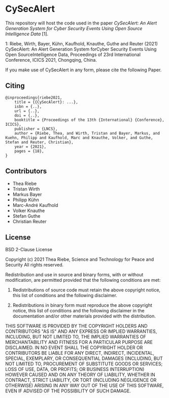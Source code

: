 # CySecAlert

This repository will host the code used in the paper _CySecAlert: An Alert Generation System for Cyber Security Events Using Open Source Intelligence Data_ [1].

1: Riebe, Wirth, Bayer, Kühn, Kaufhold, Knauthe, Guthe and Reuter (2021) CySecAlert: An Alert Generation System forCyber Security Events Using Open SourceIntelligence Data, Proceedings of 23rd International Conference, ICICS 2021, Chongqing, China. 

If you make use of CySecAlert in any form, please cite the following Paper.

## Citing

```
@inproceedings{riebe2021,
	title = {{CySecAlert}: ...},
	isbn = {..},
	url = {..},
	doi = {..},
	booktitle = {Proceedings of the 13th {International} {Conference}, ICICS},
	publisher = {LNCS},
	author = {Riebe, Thea, and Wirth, Tristan and Bayer, Markus, and Kuehn, Philipp and Kaufhold, Marc and Knauthe, Volker, and Guthe, Stefan and Reuter, Christian},
	year = {2021},
	pages = {18},
}
```

## Contributors

- Thea Riebe
- Tristan Wirth
- Markus Bayer
- Philipp Kühn
- Marc-André Kaufhold 
- Volker Knauthe
- Stefan Guthe
- Christian Reuter 

## License

BSD 2-Clause License

Copyright (c) 2021 Thea Riebe, Science and Technology for Peace and Security
All rights reserved.

Redistribution and use in source and binary forms, with or without
modification, are permitted provided that the following conditions are met:

1. Redistributions of source code must retain the above copyright notice, this
   list of conditions and the following disclaimer.

2. Redistributions in binary form must reproduce the above copyright notice,
   this list of conditions and the following disclaimer in the documentation
   and/or other materials provided with the distribution.

THIS SOFTWARE IS PROVIDED BY THE COPYRIGHT HOLDERS AND CONTRIBUTORS "AS IS"
AND ANY EXPRESS OR IMPLIED WARRANTIES, INCLUDING, BUT NOT LIMITED TO, THE
IMPLIED WARRANTIES OF MERCHANTABILITY AND FITNESS FOR A PARTICULAR PURPOSE ARE
DISCLAIMED. IN NO EVENT SHALL THE COPYRIGHT HOLDER OR CONTRIBUTORS BE LIABLE
FOR ANY DIRECT, INDIRECT, INCIDENTAL, SPECIAL, EXEMPLARY, OR CONSEQUENTIAL
DAMAGES (INCLUDING, BUT NOT LIMITED TO, PROCUREMENT OF SUBSTITUTE GOODS OR
SERVICES; LOSS OF USE, DATA, OR PROFITS; OR BUSINESS INTERRUPTION) HOWEVER
CAUSED AND ON ANY THEORY OF LIABILITY, WHETHER IN CONTRACT, STRICT LIABILITY,
OR TORT (INCLUDING NEGLIGENCE OR OTHERWISE) ARISING IN ANY WAY OUT OF THE USE
OF THIS SOFTWARE, EVEN IF ADVISED OF THE POSSIBILITY OF SUCH DAMAGE.

